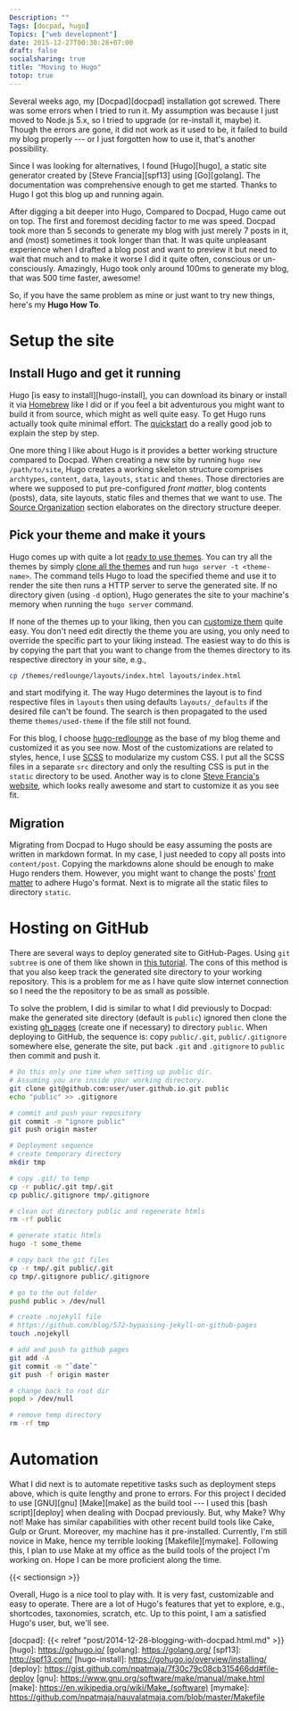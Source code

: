 ```yaml
---
Description: ""
Tags: [docpad, hugo]
Topics: ["web development"]
date: 2015-12-27T00:30:28+07:00
draft: false
socialsharing: true
title: "Moving to Hugo"
totop: true
---
```


Several weeks ago, my [Docpad][docpad] installation got screwed.
There was some errors when I tried to run it. My assumption
was because I just moved to Node.js 5.x, so I tried to upgrade
(or re-install it, maybe) it. Though the errors are gone, it
did not work as it used to be, it failed to build my blog
properly --- or I just forgotten how to use it, that's another
possibility.

Since I was looking for alternatives, I found [Hugo][hugo], a
static site generator created by [Steve Francia][spf13] using
[Go][golang]. The documentation was comprehensive enough to
get me started. Thanks to Hugo I got this blog up and running
again.

After digging a bit deeper into Hugo, Compared to Docpad,
Hugo came out on top. The first and foremost deciding factor
to me was speed. Docpad took more than 5 seconds to generate
my blog with just merely 7 posts in it, and (most) sometimes
it took longer than that.
It was quite unpleasant experience when I drafted
a blog post and want to preview it but need to wait that much
and to make it worse I did it quite often, conscious or
un-consciously. Amazingly, Hugo took only around 100ms to generate
my blog, that was 500 time faster, awesome!

So, if you have the same problem as mine or just want to try new
things, here's my __Hugo How To__.

# Setup the site
## Install Hugo and get it running
Hugo [is easy to install][hugo-install], you can download its
binary or install it via [Homebrew](http://brew.sh/) like I did
or if you feel a bit adventurous you might want to build it from
source, which might as well quite easy. To get Hugo runs actually
took quite minimal effort. The [quickstart](https://gohugo.io/overview/quickstart/) do a really
good job to explain the step by step.

One more thing I like about Hugo is it provides a better working
structure compared to Docpad. When creating a new site by running
`hugo new /path/to/site`, Hugo creates a working skeleton
structure comprises `archtypes`, `content`, `data`, `layouts`,
`static` and `themes`. Those directories are where we supposed
to put pre-configured _front matter_, blog contents (posts),
data, site layouts, static files and themes that we want to use.
The [Source Organization](https://gohugo.io/overview/source-directory/)
section elaborates on the directory structure deeper.

## Pick your theme and make it yours
Hugo comes up with quite a lot [ready to use themes](http://themes.gohugo.io/).
You can try all the themes by simply [clone all the themes](https://github.com/spf13/hugoThemes)
and run `hugo server -t <theme-name>`. The command tells Hugo
to load the specified theme and use it to render the site then
runs a HTTP server to serve the generated site. If no directory
given (using `-d` option), Hugo generates the site to your
machine's memory when running the `hugo server` command.

If none of the themes up to your liking, then you can
[customize them](https://gohugo.io/themes/customizing/)
quite easy. You don't need edit directly the theme you are using,
you only need to override the specific part to your liking
instead. The easiest way to do this is by copying the part that
you want to change from the themes directory to its respective
directory in your site, e.g.,

```sh
cp /themes/redlounge/layouts/index.html layouts/index.html
```

and start modifying it. The way Hugo determines the layout
is to find respective files in `layouts` then using defaults
`layouts/_defaults` if the desired file can't be found.
The search is then propagated to the used theme `themes/used-theme` if the file still not found.

For this blog, I choose [hugo-redlounge](https://github.com/tmaiaroto/hugo-redlounge)
as the base of my blog theme and customized it as you see now. Most of the customizations are related to styles, hence,
I use [SCSS](http://sass-lang.com/) to modularize my custom CSS.
I put all the SCSS files in a separate `src` directory and only
the resulting CSS is put in the `static` directory to be used.
Another way is to clone [Steve Francia's website](https://github.com/spf13/spf13.com), which looks
really awesome and start to customize it as you see fit.

## Migration
Migrating from Docpad to Hugo should be easy assuming the posts
are written in markdown format. In my case, I just needed to copy all posts into `content/post`. Copying the markdowns alone should be
enough to make Hugo renders them. However, you might want to
change the posts' [front matter](https://gohugo.io/content/front-matter)
to adhere Hugo's format. Next is to migrate all the static files
to directory `static`.

# Hosting on GitHub
There are several ways to deploy generated site to GitHub-Pages.
Using `git subtree` is one of them like shown in
[this tutorial](https://gohugo.io/tutorials/github-pages-blog/).
The cons of this method is that you also keep track the generated
site directory to your working repository. This is a problem for
me as I have quite slow internet connection so I need the
the repository to be as small as possible.

To solve the problem, I did is similar to what I did
previously to Docpad: make the generated site directory (default
is `public`) ignored then clone the existing [gh_pages](https://pages.github.com/)
(create one if necessary) to directory `public`. When deploying to GitHub, the sequence is: copy `public/.git`, `public/.gitignore`
somewhere else, generate the site, put back `.git` and
`.gitignore` to `public` then commit and push it.

```bash
# Do this only one time when setting up public dir.
# Assuming you are inside your working directory.
git clone git@github.com:user/user.github.io.git public
echo "public" >> .gitignore

# commit and push your repository
git commit -m "ignore public"
git push origin master

# Deployment sequence
# create temporary directory
mkdir tmp

# copy .git/ to temp
cp -r public/.git tmp/.git
cp public/.gitignore tmp/.gitignore

# clean out directory public and regenerate htmls
rm -rf public

# generate static htmls
hugo -t some_theme

# copy back the git files
cp -r tmp/.git public/.git
cp tmp/.gitignore public/.gitignore

# go to the out folder
pushd public > /dev/null

# create .nojekyll file
# https://github.com/blog/572-bypassing-jekyll-on-github-pages
touch .nojekyll

# add and push to github pages
git add -A
git commit -m "`date`"
git push -f origin master

# change back to root dir
popd > /dev/null

# remove temp directory
rm -rf tmp
```

# Automation
What I did next is to automate repetitive tasks such as deployment steps above, which is quite lengthy and prone to errors.
For this project
I decided to use [GNU][gnu] [Make][make] as the build tool
--- I used this
[bash script][deploy] when dealing with Docpad previously. But, why Make?
Why not! Make has similar capabilities with other recent build tools
like Cake, Gulp or Grunt. Moreover, my machine has it pre-installed.
Currently, I'm still novice in Make, hence my terrible looking  [Makefile][mymake]. Following this, I plan to use Make at my office
as the build tools of the project I'm working on. Hope I can be more
proficient along the time.

{{< sectionsign >}}

Overall, Hugo is a nice tool to play with. It is very fast, customizable and easy to operate. There are a lot of Hugo's
features that yet to explore, e.g., shortcodes, taxonomies,
scratch, etc. Up to this point, I am a satisfied Hugo's user, but,
we'll see.

[docpad]: {{< relref "post/2014-12-28-blogging-with-docpad.html.md" >}}
[hugo]: https://gohugo.io/
[golang]: https://golang.org/
[spf13]: http://spf13.com/
[hugo-install]: https://gohugo.io/overview/installing/
[deploy]: https://gist.github.com/npatmaja/7f30c79c08cb315466dd#file-deploy
[gnu]: https://www.gnu.org/software/make/manual/make.html
[make]: https://en.wikipedia.org/wiki/Make_(software)
[mymake]: https://github.com/npatmaja/nauvalatmaja.com/blob/master/Makefile
